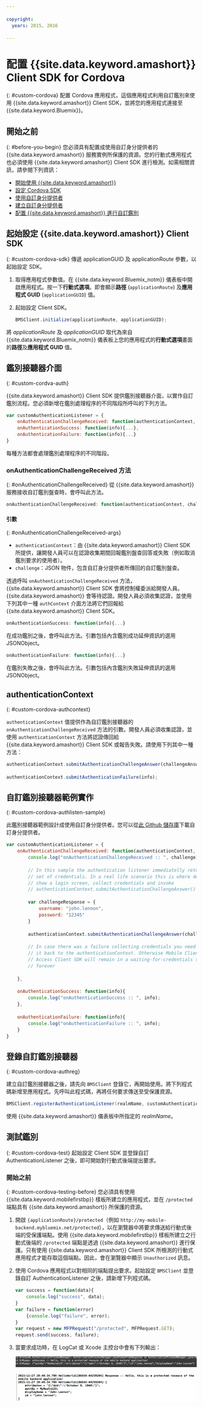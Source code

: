 ```yaml
---

copyright:
  years: 2015, 2016

---
```


# 配置 {{site.data.keyword.amashort}} Client SDK for Cordova
{: #custom-cordova}
配置 Cordova 應用程式，這個應用程式利用自訂鑑別來使用 {{site.data.keyword.amashort}} Client SDK，並將您的應用程式連接至 {{site.data.keyword.Bluemix}}。


## 開始之前
{: #before-you-begin}
您必須具有配置成使用自訂身分提供者的 {{site.data.keyword.amashort}} 服務實例所保護的資源。您的行動式應用程式也必須使用 {{site.data.keyword.amashort}} Client SDK 進行檢測。如需相關資訊，請參閱下列資訊：
 * [開始使用 {{site.data.keyword.amashort}}](https://console.{DomainName}/docs/services/mobileaccess/getting-started.html)
 * [設定 Cordova SDK](https://console.{DomainName}/docs/services/mobileaccess/getting-started-cordova.html)
 * [使用自訂身分提供者](https://console.{DomainName}/docs/services/mobileaccess/custom-auth.html)
 * [建立自訂身分提供者](https://console.{DomainName}/docs/services/mobileaccess/custom-auth-identity-provider.html)
 * [配置 {{site.data.keyword.amashort}} 進行自訂鑑別](https://console.{DomainName}/docs/services/mobileaccess/custom-auth-config-mca.html)

## 起始設定 {{site.data.keyword.amashort}} Client SDK
{: #custom-cordova-sdk}
傳遞 applicationGUID 及 applicationRoute 參數，以起始設定 SDK。

1. 取得應用程式參數值。在 {{site.data.keyword.Bluemix_notm}} 儀表板中開啟應用程式。按一下**行動式選項**。即會顯示**路徑** (`applicationRoute`) 及**應用程式 GUID** (`applicationGUID`) 值。
1. 起始設定 Client SDK。

	```JavaScript
	BMSClient.initialize(applicationRoute, applicationGUID);

	```
 將 *applicationRoute* 及 *applicationGUID* 取代為來自 {{site.data.keyword.Bluemix_notm}} 儀表板上您的應用程式的**行動式選項**畫面的**路徑**及**應用程式 GUID** 值。

## 鑑別接聽器介面
{: #custom-cordva-auth}

{{site.data.keyword.amashort}} Client SDK 提供鑑別接聽器介面，以實作自訂鑑別流程。您必須新增在鑑別處理程序的不同階段所呼叫的下列方法。

```JavaScript
var customAuthenticationListener = {
	onAuthenticationChallengeReceived: function(authenticationContext, challenge) {...},
	onAuthenticationSuccess: function(info){...},
	onAuthenticationFailure: function(info){...}
}
```

每種方法都會處理鑑別處理程序的不同階段。

### onAuthenticationChallengeReceived 方法
{: #onAuthenticationChallengeReceived}
從 {{site.data.keyword.amashort}} 服務接收自訂鑑別盤查時，會呼叫此方法。
```JavaScript
onAuthenticationChallengeReceived: function(authenticationContext, challenge) {...}
```

#### 引數
{: #onAuthenticationChallengeReceived-args}
* `authenticationContext`：由 {{site.data.keyword.amashort}} Client SDK 所提供，讓開發人員可以在認證收集期間回報鑑別盤查回答或失敗（例如取消鑑別要求的使用者）。
* `challenge`：JSON 物件，包含自訂身分提供者所傳回的自訂鑑別盤查。

透過呼叫 `onAuthenticationChallengeReceived` 方法，{{site.data.keyword.amashort}} Client SDK 會將控制權委派給開發人員。{{site.data.keyword.amashort}} 會等待認證。開發人員必須收集認證，並使用下列其中一種 `authContext` 介面方法將它們回報給 {{site.data.keyword.amashort}} Client SDK。

```JavaScript
onAuthenticationSuccess: function(info){...}
```

在成功鑑別之後，會呼叫此方法。引數包括內含鑑別成功延伸資訊的選用 JSONObject。

```JavaScript
onAuthenticationFailure: function(info){...}
```

在鑑別失敗之後，會呼叫此方法。引數包括內含鑑別失敗延伸資訊的選用 JSONObject。

## authenticationContext
{: #custom-cordova-authcontext}

`authenticationContext` 值提供作為自訂鑑別接聽器的 `onAuthenticationChallengeReceived` 方法的引數。開發人員必須收集認證，並使用 `authenticationContext` 方法將認證傳回給 {{site.data.keyword.amashort}} Client SDK 或報告失敗。請使用下列其中一種方法：

```JavaScript
authenticationContext.submitAuthenticationChallengeAnswer(challengeAnswer);

authenticationContext.submitAuthenticationFailure(info);
```

## 自訂鑑別接聽器範例實作
{: #custom-cordova-authlisten-sample}

此鑑別接聽器範例設計成使用自訂身分提供者。您可以從[此 Github 儲存庫](https://github.com/ibm-bluemix-mobile-services/bms-mca-custom-identity-provider-sample)下載自訂身分提供者。

```JavaScript
var customAuthenticationListener = {
	onAuthenticationChallengeReceived: function(authenticationContext, challenge) {
		console.log("onAuthenticationChallengeReceived :: ", challenge);

		// In this sample the authentication listener immediatelly returns a hardcoded
		// set of credentials. In a real life scenario this is where developer would
		// show a login screen, collect credentials and invoke
		// authenticationContext.submitAuthenticationChallengeAnswer() API

		var challengeResponse = {
			username: "john.lennon",
			password: "12345"
		}

		authenticationContext.submitAuthenticationChallengeAnswer(challengeResponse);

		// In case there was a failure collecting credentials you need to report
		// it back to the authenticationContext. Otherwise Mobile Client
		// Access Client SDK will remain in a waiting-for-credentials state
		// forever

	},

	onAuthenticationSuccess: function(info){
		console.log("onAuthenticationSuccess :: ", info);
	},

	onAuthenticationFailure: function(info){
		console.log("onAuthenticationFailure :: ", info);
	}
}
```

## 登錄自訂鑑別接聽器
{: #custom-cordova-authreg}

建立自訂鑑別接聽器之後，請先向 `BMSClient` 登錄它，再開始使用。將下列程式碼新增至應用程式。先呼叫此程式碼，再將任何要求傳送至受保護資源。

```Java
BMSClient.registerAuthenticationListener(realmName, customAuthenticationListener);
```
 使用 {{site.data.keyword.amashort}} 儀表板中所指定的 *realmName*。


## 測試鑑別
{: #custom-cordova-test}
起始設定 Client SDK 並登錄自訂 AuthenticationListener 之後，即可開始對行動式後端提出要求。

### 開始之前
{: #custom-cordova-testing-before}
您必須具有使用 {{site.data.keyword.mobilefirstbp}} 樣板所建立的應用程式，並在 `/protected` 端點具有 {{site.data.keyword.amashort}} 所保護的資源。


1. 開啟 `{applicationRoute}/protected`（例如 `http://my-mobile-backend.mybluemix.net/protected`），以在瀏覽器中將要求傳送給行動式後端的受保護端點。使用 {{site.data.keyword.mobilefirstbp}} 樣板所建立之行動式後端的 `/protected` 端點是透過 {{site.data.keyword.amashort}} 進行保護。只有使用 {{site.data.keyword.amashort}} Client SDK 所檢測的行動式應用程式才能存取這個端點。因此，會在瀏覽器中顯示 `Unauthorized` 訊息。

1. 使用 Cordova 應用程式以對相同的端點提出要求。起始設定 `BMSClient` 並登錄自訂 AuthenticationListener 之後，請新增下列程式碼。

	```JavaScript
	var success = function(data){
    	console.log("success", data);
    }
	var failure = function(error)
    	{console.log("failure", error);
    }
	var request = new MFPRequest("/protected", MFPRequest.GET);
	request.send(success, failure);
	```

1. 	當要求成功時，在 LogCat 或 Xcode 主控台中會有下列輸出：

	![影像](images/android-custom-login-success.png)

	![影像](images/ios-custom-login-success.png)
